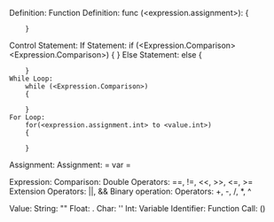 Definition:
    Function Definition:
        func <identifier>(<expression.assignment>): <type>
        {
            
        }

Control Statement:
    If Statement:
        if (<Expression.Comparison> <extension operator> <Expression.Comparison>)
        {
            <then>
        }
    Else Statement:
        else
        {
            
        }
    While Loop:
        while (<Expression.Comparison>)
        {

        }
    For Loop:
        for(<expression.assignment.int> to <value.int>)
        {

        }
Assignment:
    Assignment:
        <type> <identifier> = <value>
        var <identifier> = <value>

Expression:
    Comparison:
        <value> <comparisonoperator> <value>
        <value> <comparisonoperator> <value>
            Double Operators:
                ==, !=, <<, >>, <=, >=
            Extension Operators:
                ||, &&
    Binary operation:
        <value> <operator> <value>
            Operators:
                +, -, /, *, ^

Value:
    String:
        "<String>"
    Float:
        <int>.<int>
    Char:
        '<Char>'
    Int:
        <Int>
    Variable Identifier:
        <identifier>
    Function Call:
        <function name>()